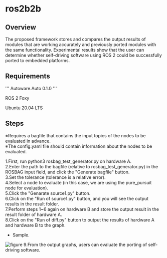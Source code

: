 # ros2b2b

## Overview

The proposed framework stores and compares the output results of modules that are working accurately and previously ported modules with the same functionality. Experimental results show that the user can determine whether self-driving software using ROS 2 could be successfully ported to embedded platforms.
  

## Requirements

'''
Autoware.Auto 0.1.0
'''

ROS 2 Foxy

Ubuntu 20.04 LTS

## Steps

※Requires a bagfile that contains the input topics of the nodes to be evaluated in advance.<br>
※The config.yaml file should contain information about the nodes to be evaluated.

1.First, run python3 rosbag_test_generator.py on hardware A.<br>
2.Enter the path to the bagfile (relative to rosbag_test_generator.py) in the ROSBAG input field, and click the "Generate bagfile" button.<br>
3.Set the tolerance (tolerance is a relative error).<br>
4.Select a node to evaluate (in this case, we are using the pure_pursuit node for evaluation).<br>
5.Click the "Genarate source1.py" button.<br>
6.Click on the "Run of source1.py" button, and you will see the output results in the result folder.<br>
7.Perform steps 1~6 again on hardware B and store the output result in the result folder of hardware A.<br>
8.Click on the "Run of diff.py" button to output the results of hardware A and hardware B to the graph.<br>
* Sample.
<img src="https://github.com/CPFL/ros2b2b/blob/main/src/result/diff_pure_vehicle_vehicle_command_front_wheel_angle_rad_page-0001.jpg" alt="figure" title="figure">
9.From the output graphs, users can evaluate the porting of self-driving software.<br>

